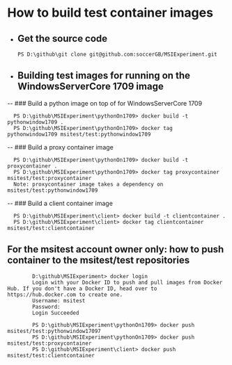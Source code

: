 
# How to build test container images


- ## Get the source code

      PS D:\github\git clone git@github.com:soccerGB/MSIExperiment.git 

- ## Building test images for running on the WindowsServerCore 1709 image

-- ### Build a python image on top of for WindowsServerCore 1709

      PS D:\github\MSIExperiment\pythonOn1709> docker build -t pythonwindow1709 .
      PS D:\github\MSIExperiment\pythonOn1709> docker tag  pythonwindow1709 msitest/test:pythonwindow1709
      
-- ### Build a proxy container image

      PS D:\github\MSIExperiment\pythonOn1709> docker build -t proxycontainer .
      PS D:\github\MSIExperiment\pythonOn1709> docker tag proxycontainer msitest/test:proxycontainer
      Note: proxycontainer image takes a dependency on msitest/test:pythonwindow1709

-- ### Build a client container image

      PS D:\github\MSIExperiment\client> docker build -t clientcontainer .
      PS D:\github\MSIExperiment\client> docker tag clientcontainer msitest/test:clientcontainer

            


## For the msitest account owner only: how to push container to the msitest/test repositories

            D:\github\MSIExperiment> docker login
            Login with your Docker ID to push and pull images from Docker Hub. If you don't have a Docker ID, head over to https://hub.docker.com to create one.
            Username: msitest
            Password:
            Login Succeeded

            PS D:\github\MSIExperiment\pythonOn1709> docker push msitest/test:pythonwindow17097
            PS D:\github\MSIExperiment\pythonOn1709> docker push msitest/test:proxycontainer
            PS D:\github\MSIExperiment\client> docker push  msitest/test:clientcontainer
